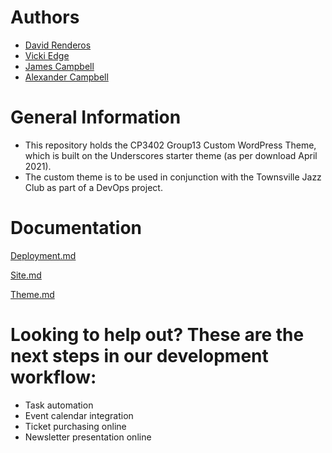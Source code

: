 # Authors
- [David Renderos](https://github.com/davidrenderos)
- [Vicki Edge](https://github.com/vickiedge)
- [James Campbell](https://github.com/jc261936)
- [Alexander Campbell](https://github.com/AlexCampbellJCU)

# General Information
 - This repository holds the CP3402 Group13 Custom WordPress Theme, which is built on the Underscores starter theme (as per download April 2021).
 - The custom theme is to be used in conjunction with the Townsville Jazz Club as part of a DevOps project. 

# Documentation
[Deployment.md](https://github.com/cp3402-students/cp3402-2021-site-cp3402-2021-team13/blob/main/deployment.md)

[Site.md](https://github.com/cp3402-students/cp3402-2021-site-cp3402-2021-team13/blob/main/site.md)

[Theme.md](https://github.com/cp3402-students/cp3402-2021-site-cp3402-2021-team13/blob/main/theme.md)


# Looking to help out? These are the next steps in our development workflow:
- Task automation 
- Event calendar integration
- Ticket purchasing online
- Newsletter presentation online

